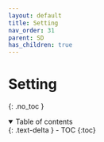 ```yaml
---
layout: default
title: Setting
nav_order: 31
parent: SD
has_children: true
---
```


# Setting
{: .no_toc }

<details open markdown="block">
  <summary>
    Table of contents
  </summary>
  {: .text-delta }
- TOC
{:toc}
</details>
<!------------------------------------ STEP ------------------------------------>




